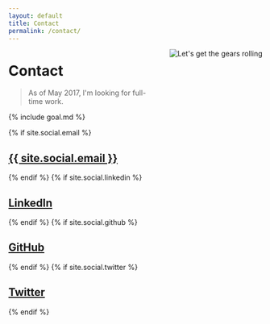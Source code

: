 ```yaml
---
layout: default
title: Contact
permalink: /contact/
---
```


<img src="{{ site.url }}/assets/contact.png" alt="Let's get the gears rolling" style="float: right; margin: 0 0 100px 20px;" />

# Contact 

> As of May 2017, I'm looking for full-time work.

{% include goal.md %}

{% if site.social.email %}
  <h2>
    <a href="mailto:{{ site.social.email }}" title="Email">
      <span class="icon icon-at"></span>
      {{ site.social.email }}
    </a>
  </h2>
{% endif %}
{% if site.social.linkedin %}
  <h2>
    <a href="https://www.linkedin.com/in/{{ site.social.linkedin }}" target="_blank" title="LinkedIn">
      <span class="icon icon-social-linkedin"></span>
      LinkedIn
    </a>
  </h2>
{% endif %}
{% if site.social.github %}
  <h2>
    <a href="https://github.com/{{ site.social.github }}" target="_blank" title="GitHub">
      <span class="icon icon-social-github"></span>
      GitHub
    </a>
  </h2>
{% endif %}
{% if site.social.twitter %}
  <h2>
    <a href="https://twitter.com/{{ site.social.twitter }}" target="_blank" title="Twitter">
      <span class="icon icon-social-twitter"></span>
      Twitter
    </a>
  </h2>
{% endif %}

